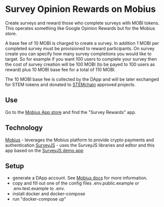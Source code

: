 # Survey Opinion Rewards on Mobius

Create surveys and reward those who complete surveys with MOBI tokens. This operates something like Google Opinion Rewards but for the Mobius store.

A base fee of 10 MOBI is charged to create a survey. In addition 1 MOBI per completed survey must be provisioned to reward participants. On survey create you can specify how many survey completions you would like to target. So for example if you want 100 users to complete your survey then the cost of survey creation will be 100 MOBI (to be payed to 100 users as reward) plus 10 MOBI base fee for a total of 110 MOBI.

The 10 MOBI base fee is collected by the DApp and will be later exchanged for STEM tokens and donated to [STEMchain](https://stemchain.io) approved projects.

## Use

Go to the [Mobius App store](https://store.mobius.network/) and find the "Survey Rewards" app.

## Technology

[Mobius](https://mobius.network/) - leverages the Mobius platform to provide crypto payments and authentication 
[SurveyJS](https://surveyjs.io/) - uses the SurveyJS libraries and editor and this app based on the [SurveyJS demo app](https://github.com/surveyjs/surveyjs-nodejs)

## Setup

 * generate a DApp account. See [Mobius docs](https://docs.mobius.network/docs/installation) for more information.
 * copy and fill out one of the config files .env.public.example or .env.test.example to .env.
 * install docker and docker-compose
 * run "docker-compose up"
